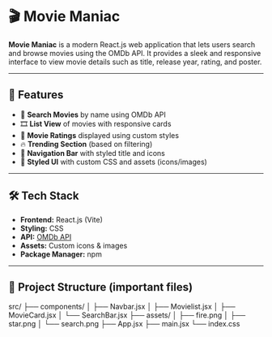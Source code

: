 # 🎬 Movie Maniac

**Movie Maniac** is a modern React.js web application that lets users search and browse movies using the OMDb API. It provides a sleek and responsive interface to view movie details such as title, release year, rating, and poster.

---

## 🚀 Features

- 🔎 **Search Movies** by name using OMDb API  
- 🎞️ **List View** of movies with responsive cards  
- 🌟 **Movie Ratings** displayed using custom styles  
- 🔥 **Trending Section** (based on filtering)  
- 🧭 **Navigation Bar** with styled title and icons  
- 🎨 **Styled UI** with custom CSS and assets (icons/images)

---

## 🛠️ Tech Stack

- **Frontend:** React.js (Vite)
- **Styling:** CSS
- **API:** [OMDb API](http://www.omdbapi.com/)
- **Assets:** Custom icons & images
- **Package Manager:** npm

---

## 📁 Project Structure (important files)
src/
├── components/
│ ├── Navbar.jsx
│ ├── Movielist.jsx
│ ├── MovieCard.jsx
│ └── SearchBar.jsx
├── assets/
│ ├── fire.png
│ ├── star.png
│ └── search.png
├── App.jsx
├── main.jsx
└── index.css
